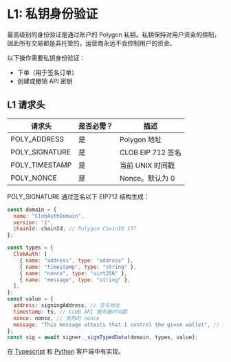 # L1: 私钥身份验证

最高级别的身份验证是通过账户的 Polygon 私钥。私钥保持对用户资金的控制，因此所有交易都是非托管的。运营商永远不会控制用户的资金。

以下操作需要私钥身份验证：

* 下单（用于签名订单）
* 创建或撤销 API 密钥

## L1 请求头

请求头 | 是否必需？ | 描述
---|---|---
POLY_ADDRESS | 是 | Polygon 地址
POLY_SIGNATURE | 是 | CLOB EIP 712 签名
POLY_TIMESTAMP | 是 | 当前 UNIX 时间戳
POLY_NONCE | 是 | Nonce。默认为 0

POLY_SIGNATURE 通过签名以下 EIP712 结构生成：

```javascript
const domain = {
  name: "ClobAuthDomain",
  version: "1",
  chainId: chainId, // Polygon ChainID 137
};

const types = {
  ClobAuth: [
    { name: "address", type: "address" },
    { name: "timestamp", type: "string" },
    { name: "nonce", type: "uint256" },
    { name: "message", type: "string" },
  ],
};
const value = {
  address: signingAddress, // 签名地址
  timestamp: ts, // CLOB API 服务器时间戳
  nonce: nonce, // 使用的 nonce
  message: "This message attests that I control the given wallet", // 表明用户控制钱包的静态消息
};
const sig = await signer._signTypedData(domain, types, value);
```

在 [Typescript](https://github.com/Polymarket/clob-client/blob/main/src/signing/eip712.ts) 和 [Python](https://github.com/Polymarket/py-clob-client/blob/main/py_clob_client/signing/eip712.py) 客户端中有实现。